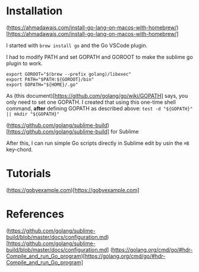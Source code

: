 # Installation

(https://ahmadawais.com/install-go-lang-on-macos-with-homebrew/)[https://ahmadawais.com/install-go-lang-on-macos-with-homebrew/]

I started with `brew install go` and the Go VSCode plugin.

I had to modify PATH and set GOPATH and GOROOT to make the sublime go plugin to work.

    export GOROOT="$(brew --prefix golang)/libexec"
    export PATH="$PATH:${GOROOT}/bin"
    export GOPATH="${HOME}/.go"

As (this document)[https://github.com/golang/go/wiki/GOPATH] says, you only need to set one GOPATH. I created that using this one-time shell command, **after** defining GOPATH as described above:
`test -d "${GOPATH}" || mkdir "${GOPATH}"`

(https://github.com/golang/sublime-build)[https://github.com/golang/sublime-build] for Sublime 

After this, I can run simple Go scripts directly in Sublime edit by usin the `⌘B` key-chord.

# Tutorials

(https://gobyexample.com)[https://gobyexample.com]

# References
(https://github.com/golang/sublime-build/blob/master/docs/configuration.md)[https://github.com/golang/sublime-build/blob/master/docs/configuration.md]
(https://golang.org/cmd/go/#hdr-Compile_and_run_Go_program)[https://golang.org/cmd/go/#hdr-Compile_and_run_Go_program]


